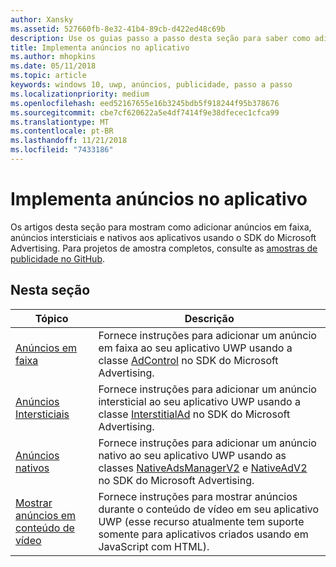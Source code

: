 ```yaml
---
author: Xansky
ms.assetid: 527660fb-8e32-41b4-89cb-d422ed48c69b
description: Use os guias passo a passo desta seção para saber como adicionar anúncios em faixa, anúncios intersticiais e nativos usando o SDK do Microsoft Advertising.
title: Implementa anúncios no aplicativo
ms.author: mhopkins
ms.date: 05/11/2018
ms.topic: article
keywords: windows 10, uwp, anúncios, publicidade, passo a passo
ms.localizationpriority: medium
ms.openlocfilehash: eed52167655e16b3245bdb5f918244f95b378676
ms.sourcegitcommit: cbe7cf620622a5e4df7414f9e38dfecec1cfca99
ms.translationtype: MT
ms.contentlocale: pt-BR
ms.lasthandoff: 11/21/2018
ms.locfileid: "7433186"
---
```

# <a name="implement-ads-in-your-app"></a>Implementa anúncios no aplicativo

Os artigos desta seção para mostram como adicionar anúncios em faixa, anúncios intersticiais e nativos aos aplicativos usando o SDK do Microsoft Advertising. Para projetos de amostra completos, consulte as [amostras de publicidade no GitHub](http://aka.ms/githubads).

## <a name="in-this-section"></a>Nesta seção

|  Tópico    | Descrição |               
|----------|-------|
| [Anúncios em faixa](banner-ads.md)     | Fornece instruções para adicionar um anúncio em faixa ao seu aplicativo UWP usando a classe [AdControl](https://docs.microsoft.com/uwp/api/microsoft.advertising.winrt.ui.adcontrol) no SDK do Microsoft Advertising.        |
| [Anúncios Intersticiais](interstitial-ads.md)    | Fornece instruções para adicionar um anúncio intersticial ao seu aplicativo UWP usando a classe [InterstitialAd](https://docs.microsoft.com/uwp/api/microsoft.advertising.winrt.ui.interstitialad) no SDK do Microsoft Advertising.       |
| [Anúncios nativos](native-ads.md)       | Fornece instruções para adicionar um anúncio nativo ao seu aplicativo UWP usando as classes [NativeAdsManagerV2](https://docs.microsoft.com/uwp/api/microsoft.advertising.winrt.ui.nativeadsmanagerv2) e [NativeAdV2](https://docs.microsoft.com/uwp/api/microsoft.advertising.winrt.ui.nativeadv2) no SDK do Microsoft Advertising.  |
| [Mostrar anúncios em conteúdo de vídeo](add-advertisements-to-video-content.md)     |  Fornece instruções para mostrar anúncios durante o conteúdo de vídeo em seu aplicativo UWP (esse recurso atualmente tem suporte somente para aplicativos criados usando em JavaScript com HTML). |



 

 
